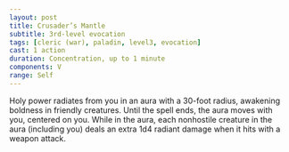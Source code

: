 ```yaml
---
layout: post
title: Crusader’s Mantle
subtitle: 3rd-level evocation
tags: [cleric (war), paladin, level3, evocation]
cast: 1 action
duration: Concentration, up to 1 minute
components: V
range: Self
---
```

Holy power radiates from you in an aura with a 30-foot radius, awakening boldness in friendly creatures. Until the spell ends, the aura moves with you, centered on you. While in the aura, each nonhostile creature in the aura (including you) deals an extra 1d4 radiant damage when it hits with a weapon attack.